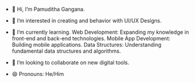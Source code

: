 

- 👋 Hi, I’m Pamuditha Gangana.
- 👀 I’m interested in creating and behavior with UI/UX Designs.
- 🌱 I’m currently learning.<be>
        Web Development: Expanding my knowledge in front-end and back-end technologies.
        Mobile App Development: Building mobile applications.
        Data Structures: Understanding fundamental data structures and algorithms.
  
- 💞️ I’m looking to collaborate on new digital tools.
- 😄 Pronouns: He/Him
<!--- 📫 How to reach me ...-->
<!-- ⚡ Fun fact: ...-->

<!---
PamudithaGa/PamudithaGa is a ✨ special ✨ repository because its `README.md` (this file) appears on your GitHub profile.
You can click the Preview link to take a look at your changes.
--->
